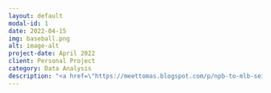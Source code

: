 ```yaml
---
layout: default
modal-id: 1
date: 2022-04-15
img: baseball.png
alt: image-alt
project-date: April 2022
client: Personal Project
category: Data Analysis
description: "<a href=\"https://meettomas.blogspot.com/p/npb-to-mlb-seiya-suzuki.html\" target=\"_blank\"><b><i>A case study on the transition from the Japanese baseball league to the Majors, and what we can expect from Seiya Suzuki.</i></b></a>"
---
```

